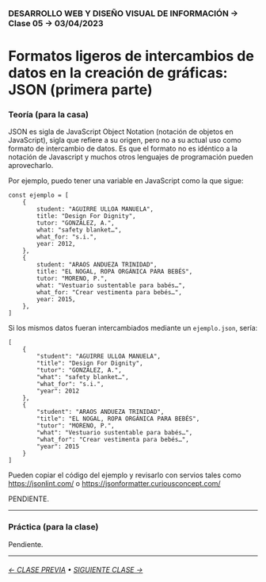 ### DESARROLLO WEB Y DISEÑO VISUAL DE INFORMACIÓN → Clase 05 → 03/04/2023

# Formatos ligeros de intercambios de datos en la creación de gráficas: JSON (primera parte)

### Teoría (para la casa)

JSON es sigla de JavaScript Object Notation (notación de objetos en JavaScript), sigla que refiere a su origen, pero no a su actual uso como formato de intercambio de datos. Es que el formato no es idéntico a la notación de Javascript y muchos otros lenguajes de programación pueden aprovecharlo.

Por ejemplo, puedo tener una variable en JavaScript como la que sigue:

```
const ejemplo = [
    {
        student: "AGUIRRE ULLOA MANUELA",
        title: "Design For Dignity",
        tutor: "GONZÁLEZ, A.",
        what: "safety blanket…",
        what_for: "s.i.",
        year: 2012,
    },
    {
        student: "ARAOS ANDUEZA TRINIDAD",
        title: "EL NOGAL, ROPA ORGÁNICA PARA BEBÉS",
        tutor: "MORENO, P.",
        what: "Vestuario sustentable para babés…",
        what_for: "Crear vestimenta para bebés…",
        year: 2015,
    },
]
```

Si los mismos datos fueran intercambiados mediante un `ejemplo.json`, sería:

```
[
	{
		"student": "AGUIRRE ULLOA MANUELA",
		"title": "Design For Dignity",
		"tutor": "GONZÁLEZ, A.",
		"what": "safety blanket…",
		"what_for": "s.i.",
		"year": 2012
	},
	{
		"student": "ARAOS ANDUEZA TRINIDAD",
		"title": "EL NOGAL, ROPA ORGÁNICA PARA BEBÉS",
		"tutor": "MORENO, P.",
		"what": "Vestuario sustentable para babés…",
		"what_for": "Crear vestimenta para bebés…",
		"year": 2015
	}
]
```

Pueden copiar el código del ejemplo y revisarlo con servios tales como https://jsonlint.com/ o https://jsonformatter.curiousconcept.com/

PENDIENTE.

- - - - - - - - - - - - - - 

### Práctica (para la clase)

Pendiente.

- - - - - - - 

###### [← CLASE PREVIA](https://github.com/profesorfaco/dno097-2024/tree/main/clase-04) • [SIGUIENTE CLASE →](https://github.com/profesorfaco/dno097-2024/tree/main/clase-06)
